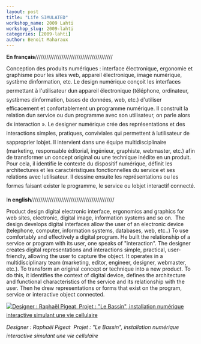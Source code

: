 ```yaml
---
layout: post
title: "Life SIMULATED"
workshop_name: 2009 Lahti
workshop_slug: 2009-lahti
categories: [2009-lahti]
author: Benoit Maharaux
---
```

<strong>En français</strong>/////////////////////////////////////////

Conception des produits numériques : interface électronique, ergonomie et graphisme pour les sites web, appareil électronique, image numérique, système dinformation, etc.
Le design numérique conçoit les interfaces permettant à l'utilisateur dun appareil électronique (téléphone, ordinateur, systèmes dinformation, bases de données, web, etc.) d'utiliser efficacement et confortablement un programme numérique. Il construit la relation dun service ou dun programme avec son utilisateur, on parle alors d« interaction ». Le designer numérique crée des représentations et des interactions simples, pratiques, conviviales qui permettent à lutilisateur de sapproprier lobjet. Il intervient dans une équipe multidisciplinaire (marketing, responsable éditorial, ingénieur, graphiste, webmaster, etc.) afin de transformer un concept original ou une technique inédite en un produit. Pour cela, il identifie le contexte du dispositif numérique, définit les architectures et les caractéristiques fonctionnelles du service et ses relations avec lutilisateur. Il dessine ensuite les représentations ou les formes faisant exister le programme, le service ou lobjet interactif connecté.

I<strong>n english</strong>////////////////////////////////////////////

Product design digital electronic interface, ergonomics and graphics for web sites, electronic, digital image, information systems and so on. 
The design develops digital interfaces allow the user of an electronic device (telephone, computer, information systems, databases, web, etc..) To use comfortably and effectively a digital program. He built the relationship of a service or program with its user, one speaks of "interaction". The designer creates digital representations and interactions simple, practical, user-friendly, allowing the user to capture the object. It operates in a multidisciplinary team (marketing, editor, engineer, designer, webmaster, etc.). To transform an original concept or technique into a new product. To do this, it identifies the context of digital device, defines the architecture and functional characteristics of the service and its relationship with the user. Then he drew representations or forms that exist on the program, service or interactive object connected. 

<a title=" Designer : Raphaël Pigeat  Projet : &quot;Le Bassin&quot;, installation numérique interactive simulant une vie cellulaire" rel="lightbox[album]" href="http://www.design-links.saint-etienne.fr/images/brunohoudoy/07-10-15/design_numerique.jpg"><img src="http://www.design-links.saint-etienne.fr/images/brunohoudoy/07-10-15/min_design_numerique.jpg" alt="Designer : Raphaël Pigeat  Projet : &quot;Le Bassin&quot;, installation numérique interactive simulant une vie cellulaire" /></a>

<em>Designer : Raphaël Pigeat  Projet : "Le Bassin", installation numérique interactive simulant une vie cellulaire</em>
